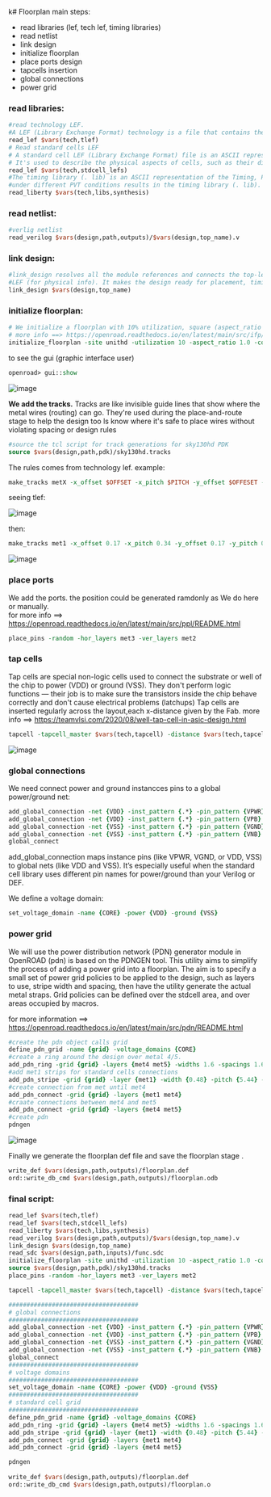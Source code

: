 k# Floorplan
main steps:
  * read libraries (lef, tech lef, timing libraries)
  * read netlist 
  * link design
  * initialize floorplan
  * place ports design
  * tapcells insertion
  * global connections
  * power grid


### read libraries:

```tcl
#read technology LEF.
#A LEF (Library Exchange Format) technology is a file that contains the manufacturing rules and the physical and electrical characteristics of a VLSI design.
read_lef $vars(tech,tlef)
# Read standard cells LEF
# A standard cell LEF (Library Exchange Format) file is an ASCII representation of the physical layout of standard cells in a VLSI design.
# It's used to describe the physical aspects of cells, such as their dimensions, pin locations, and routing blockages    
read_lef $vars(tech,stdcell_lefs)                                                                                                                                                                               # Read library cells. 
#The timing library (. lib) is an ASCII representation of the Timing, Power and Area associated with the standard cells. Characterization of cells
#under different PVT conditions results in the timing library (. lib). The delay calculation happens based on input transition (Slew) and the output capacitance (Load) 
read_liberty $vars(tech,libs,synthesis)
```
### read netlist:

```tcl
#verlig netlist 
read_verilog $vars(design,path,outputs)/$vars(design,top_name).v
```

### link design:

```tcl
#link_design resolves all the module references and connects the top-level module with the definitions provided by the loaded Liberty (.lib) files and
#LEF (for physical info). It makes the design ready for placement, timing analysis, and optimization.
link_design $vars(design,top_name)
```

### initialize floorplan:
```tcl
# We initialize a floorplan with 10% utilization, square (aspect_ratio 1.0), and with space between the core and die of 4.7
# more info ==> https://openroad.readthedocs.io/en/latest/main/src/ifp/README.html
initialize_floorplan -site unithd -utilization 10 -aspect_ratio 1.0 -core_space 4.7
```
to see the gui (graphic interface user)
```tcl
openroad> gui::show
```
![image](https://github.com/user-attachments/assets/e3dabea9-99a2-4c00-b71d-624914c33c5c)

**We add the tracks.**
Tracks are like invisible guide lines that show where the metal wires (routing) can go. They're used during the place-and-route stage to help the design too ls know where it's safe to place wires without violating spacing or design rules

```tcl
#source the tcl script for track generations for sky130hd PDK
source $vars(design,path,pdk)/sky130hd.tracks
```

The rules comes from technology lef. example:

```tcl
make_tracks metX -x_offset $OFFSET -x_pitch $PITCH -y_offset $OFFESET -y_pitch $PITCH
```
seeing tlef:

![image](https://github.com/user-attachments/assets/24851758-c4b7-406b-b7d9-6e263e0c7671)

then:

```tcl
make_tracks met1 -x_offset 0.17 -x_pitch 0.34 -y_offset 0.17 -y_pitch 0.34
```

![image](https://github.com/user-attachments/assets/0edbef1c-5fde-46b1-b69b-94bba0e3fa3b)


### place ports
We add the ports. the position could be generated ramdonly as We do here or manually. \
for more info ==> https://openroad.readthedocs.io/en/latest/main/src/ppl/README.html

```tcl
place_pins -random -hor_layers met3 -ver_layers met2
```

### tap cells
Tap cells are special non-logic cells used to connect the substrate or well of the chip to power (VDD) or ground (VSS). They don't perform logic functions — their job is to make sure the transistors inside the chip behave correctly and don't cause electrical problems (latchups)
Tap cells are inserted regularly across the layout,each x-distance given by the Fab.
more info ==> https://teamvlsi.com/2020/08/well-tap-cell-in-asic-design.html

```tcl
tapcell -tapcell_master $vars(tech,tapcell) -distance $vars(tech,tapcell_distance)
```

![image](https://github.com/user-attachments/assets/48ffd429-def1-4fd7-8fee-59acb24944ef)

### global connections
We need connect power and ground instancces pins to a global power/ground net:

```tcl
add_global_connection -net {VDD} -inst_pattern {.*} -pin_pattern {VPWR} -power    
add_global_connection -net {VDD} -inst_pattern {.*} -pin_pattern {VPB}
add_global_connection -net {VSS} -inst_pattern {.*} -pin_pattern {VGND} -ground
add_global_connection -net {VSS} -inst_pattern {.*} -pin_pattern {VNB}
global_connect
```
add_global_connection maps instance pins (like VPWR, VGND, or VDD, VSS) to global nets (like VDD and VSS). It’s especially useful when the standard cell library uses different pin names for power/ground than your Verilog or DEF.

We define a voltage domain:
```tcl
set_voltage_domain -name {CORE} -power {VDD} -ground {VSS}
```

### power grid
We will use the power distribution network (PDN) generator module in OpenROAD (pdn) is based on the PDNGEN tool. This utility aims to simplify the process of adding a power grid into a floorplan. The aim is to specify a small set of power grid policies to be applied to the design, such as layers to use, stripe width and spacing, then have the utility generate the actual metal straps. Grid policies can be defined over the stdcell area, and over areas occupied by macros.

for more information ==> https://openroad.readthedocs.io/en/latest/main/src/pdn/README.html

```tcl
#create the pdn object calls grid
define_pdn_grid -name {grid} -voltage_domains {CORE}
#create a ring around the design over metal 4/5.
add_pdn_ring -grid {grid} -layers {met4 met5} -widths 1.6 -spacings 1.6 -core_offsets 0
#add met1 strips for standard cells connections
add_pdn_stripe -grid {grid} -layer {met1} -width {0.48} -pitch {5.44} -offset {0} -followpins -extend_to_core_ring
#create connection from met until met4
add_pdn_connect -grid {grid} -layers {met1 met4}
#craate connections between met4 and met5
add_pdn_connect -grid {grid} -layers {met4 met5}
#create pdn
pdngen
```
![image](https://github.com/user-attachments/assets/cb0d6e74-f483-4bd5-ab6e-11a9ac932864)

Finally we generate the floorplan def file and save the floorplan stage .

```tcl
write_def $vars(design,path,outputs)/floorplan.def
ord::write_db_cmd $vars(design,path,outputs)/floorplan.odb
```

### final script:

```tcl
read_lef $vars(tech,tlef)
read_lef $vars(tech,stdcell_lefs)
read_liberty $vars(tech,libs,synthesis)      
read_verilog $vars(design,path,outputs)/$vars(design,top_name).v
link_design $vars(design,top_name)
read_sdc $vars(design,path,inputs)/func.sdc
initialize_floorplan -site unithd -utilization 10 -aspect_ratio 1.0 -core_space 4.7
source $vars(design,path,pdk)/sky130hd.tracks
place_pins -random -hor_layers met3 -ver_layers met2

tapcell -tapcell_master $vars(tech,tapcell) -distance $vars(tech,tapcell_distance)

####################################
# global connections
####################################
add_global_connection -net {VDD} -inst_pattern {.*} -pin_pattern {VPWR} -power
add_global_connection -net {VDD} -inst_pattern {.*} -pin_pattern {VPB}
add_global_connection -net {VSS} -inst_pattern {.*} -pin_pattern {VGND} -ground
add_global_connection -net {VSS} -inst_pattern {.*} -pin_pattern {VNB}
global_connect
####################################
# voltage domains
####################################
set_voltage_domain -name {CORE} -power {VDD} -ground {VSS}
####################################
# standard cell grid
####################################
define_pdn_grid -name {grid} -voltage_domains {CORE}
add_pdn_ring -grid {grid} -layers {met4 met5} -widths 1.6 -spacings 1.6 -core_offsets 0                                                                                                                        
add_pdn_stripe -grid {grid} -layer {met1} -width {0.48} -pitch {5.44} -offset {0} -followpins -extend_to_core_ring
add_pdn_connect -grid {grid} -layers {met1 met4}
add_pdn_connect -grid {grid} -layers {met4 met5}

pdngen                                                                                                                                                                                                                                      
                                                                                                                                                                                                                                            
write_def $vars(design,path,outputs)/floorplan.def                                                                                                                                                                                          
ord::write_db_cmd $vars(design,path,outputs)/floorplan.o
```

